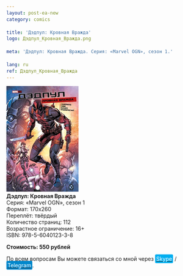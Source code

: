 ```yaml
---
layout: post-ea-new
category: comics

title: 'Дэдпул: Кровная Вражда'
logo: Дэдпул_Кровная_Вражда.png

meta: 'Дэдпул: Кровная Вражда. Серия: «Marvel OGN», сезон 1.'

lang: ru
ref: Дэдпул_Кровная_Вражда
---
```


<a data-fancybox="gallery" href="/img/comics/Дэдпул_Кровная_Вражда.png"><img src="/img/comics/Дэдпул_Кровная_Вражда.png" alt=""></a>  
**Дэдпул: Кровная Вражда**  
Серия: «Marvel OGN», сезон 1  
Формат: 170х260  
Переплёт: твёрдый  
Количество страниц: 112  
Возрастное ограничение: 16+  
ISBN: 978-5-6040123-3-8

**Стоимость: 550 рублей**

По всем вопросам Вы можете связаться со мной через <a href="skype:chutkoy89?call" target="_blank"><span style="background-color:#00aff0; color:white; padding:3px; border-radius: 3px">Skype</span></a> / <a href="https://t.me/chutkoy" target="_blank"><span style="background-color:#0088cc; color:white; padding:3px; border-radius: 3px">Telegram</span></a>.
